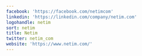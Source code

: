 ```yaml
---
facebook: 'https://facebook.com/netimcom'
linkedin: 'https://linkedin.com/company/netim.com'
logohandle: netim
sort: netim
title: Netim
twitter: netim_com
website: 'https://www.netim.com/'
---
```

